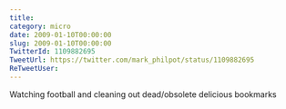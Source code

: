 ```yaml
---
title: 
category: micro
date: 2009-01-10T00:00:00
slug: 2009-01-10T00:00:00
TwitterId: 1109882695
TweetUrl: https://twitter.com/mark_philpot/status/1109882695
ReTweetUser: 
---
```


Watching football and cleaning out dead/obsolete delicious bookmarks